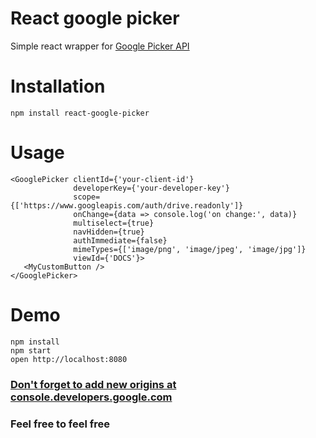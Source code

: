 React google picker
===================
Simple react wrapper for [Google Picker API](https://developers.google.com/picker/docs/)

Installation
============
```
npm install react-google-picker
```

Usage
=====
```
<GooglePicker clientId={'your-client-id'}
              developerKey={'your-developer-key'}
              scope={['https://www.googleapis.com/auth/drive.readonly']}
              onChange={data => console.log('on change:', data)}
              multiselect={true}
              navHidden={true}
              authImmediate={false}
              mimeTypes={['image/png', 'image/jpeg', 'image/jpg']}
              viewId={'DOCS'}>
   <MyCustomButton />
</GooglePicker>
```

Demo
====
```
npm install
npm start
open http://localhost:8080
```

### [Don't forget to add new origins at console.developers.google.com](https://console.developers.google.com)

### Feel free to feel free
